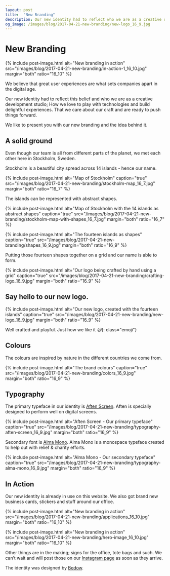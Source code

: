 ```yaml
---
layout: post
title:  "New Branding"
description: Our new identity had to reflect who we are as a creative development studio.
og_image: /images/blog/2017-04-21-new-branding/new-logo_16_9.jpg
---
```


# New Branding

{% include post-image.html alt="New branding in action" src="/images/blog/2017-04-21-new-branding/in-action-1_16_10.jpg" margin="both" ratio="16_10" %}

We believe that great user experiences are what sets companies apart in the digital age.

Our new identity had to reflect this belief and who we are as a creative development studio; How we love to play with technologies and build delightful experiences. That we care about our craft and are ready to push things forward.

We like to present you with our new branding and the idea behind it.

## A solid ground

Even though our team is all from different parts of the planet, we met each other here in Stockholm, Sweden.  

Stockholm is a beautiful city spread across 14 islands - hence our name.

{% include post-image.html alt="Map of Stockholm" caption="true" src="/images/blog/2017-04-21-new-branding/stockholm-map_16_7.jpg" margin="both" ratio="16_7" %}

The islands can be represented with abstract shapes.

{% include post-image.html alt="Map of Stockholm with the 14 islands as abstract shapes" caption="true" src="/images/blog/2017-04-21-new-branding/stockholm-map-with-shapes_16_7.jpg" margin="both" ratio="16_7" %}

{% include post-image.html alt="The fourteen islands as shapes" caption="true" src="/images/blog/2017-04-21-new-branding/shapes_16_9.jpg" margin="both" ratio="16_9" %}

Putting those fourteen shapes together on a grid and our name is able to form.

{% include post-image.html alt="Our logo being crafted by hand using a grid" caption="true" src="/images/blog/2017-04-21-new-branding/crafting-logo_16_9.jpg" margin="both" ratio="16_9" %}

## Say hello to our new logo.

{% include post-image.html alt="Our new logo, created with the fourteen islands" caption="true" src="/images/blog/2017-04-21-new-branding/new-logo_16_9.jpg" margin="both" ratio="16_9" %}

Well crafted and playful. Just how we like it *😃*{: class="emoji"}

## Colours

The colours are inspired by nature in the different countries we come from.

{% include post-image.html alt="The brand colours" caption="true" src="/images/blog/2017-04-21-new-branding/colors_16_9.jpg" margin="both" ratio="16_9" %}

## Typography

The primary typeface in our identity is [Aften Screen](https://monokrom.no/fonts/aften).  Aften is specially designed to perform well on digital screens.

{% include post-image.html alt="Aften Screen - Our primary typeface" caption="true" src="/images/blog/2017-04-21-new-branding/typography-aften-screen_16_9.jpg" margin="both" ratio="16_9" %}

Secondary font is [Alma Mono](http://almamono.com/).  Alma Mono is a monospace typeface created to help out with relief & charity efforts.

{% include post-image.html alt="Alma Mono - Our secondary typeface" caption="true" src="/images/blog/2017-04-21-new-branding/typography-alma-mono_16_9.jpg" margin="both" ratio="16_9" %}

## In Action

Our new identity is already in use on this website.  We also got brand new business cards, stickers and stuff around our office.

{% include post-image.html alt="New branding in action" src="/images/blog/2017-04-21-new-branding/applications_16_10.jpg" margin="both" ratio="16_10" %}

{% include post-image.html alt="New branding in action" src="/images/blog/2017-04-21-new-branding/hero-image_16_10.jpg" margin="both" ratio="16_10" %}

Other things are in the making; signs for the office, tote bags and such. We can’t wait and will post those on our [Instagram page](https://www.instagram.com/14islands//) as soon as they arrive.

The identity was designed by [Bedow](http://www.bedow.se/).
